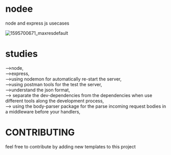 # nodee
node and express js usecases </br>


![1595700671_maxresdefault](https://user-images.githubusercontent.com/72499839/110999277-30f82f00-8391-11eb-8a1a-d13bdc41c5e1.jpg)


# studies
 -->node,</br>
 -->express,</br>
 -->using nodemon for automatically re-start the server,</br>
 -->using postman tools for the test the server,</br>
 -->understand the json format,</br>
 -->  separate the dev-dependencies from the dependencies when use different tools along the development process,</br>
 -->   using the body-parser package for the parse incoming request bodies in a middleware before your handlers,
     
     
     
     
# CONTRIBUTING

 feel free to contribute by adding new templates to this project
